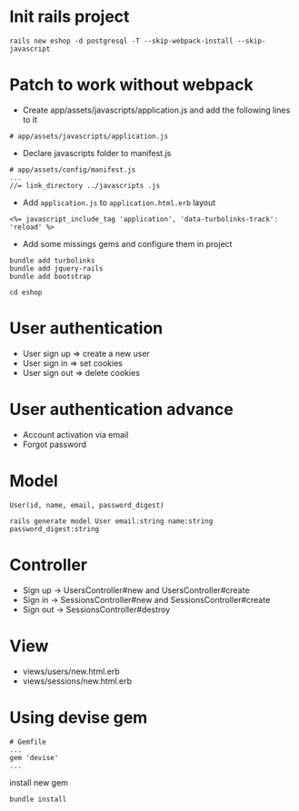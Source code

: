 # Init rails project

```
rails new eshop -d postgresql -T --skip-webpack-install --skip-javascript
```

# Patch to work without webpack

- Create app/assets/javascripts/application.js and add the following lines to it

```
# app/assets/javascripts/application.js

```

- Declare javascripts folder to manifest.js

```
# app/assets/config/manifest.js
...
//= link_directory ../javascripts .js
```

- Add `application.js` to `application.html.erb` layout
```
<%= javascript_include_tag 'application', 'data-turbolinks-track': 'reload' %>
```

- Add some missings gems and configure them in project
```
bundle add turbolinks
bundle add jquery-rails
bundle add bootstrap
```

```
cd eshop
```

# User authentication

- User sign up => create a new user
- User sign in => set cookies
- User sign out => delete cookies

# User authentication advance

- Account activation via email
- Forgot password

# Model

```
User(id, name, email, password_digest)

rails generate model User email:string name:string password_digest:string
```

# Controller

- Sign up -> UsersController#new and UsersController#create
- Sign in -> SessionsController#new and SessionsController#create
- Sign out -> SessionsController#destroy

# View

- views/users/new.html.erb
- views/sessions/new.html.erb

# Using devise gem

```
# Gemfile
...
gem 'devise'
...
```

install new gem
```
bundle install
```
